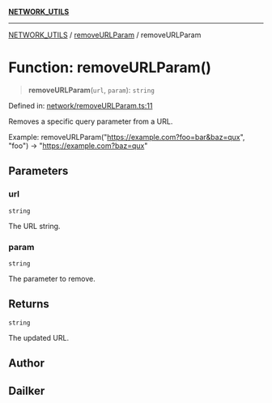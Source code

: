 [**NETWORK_UTILS**](../../README.md)

***

[NETWORK_UTILS](../../README.md) / [removeURLParam](../README.md) / removeURLParam

# Function: removeURLParam()

> **removeURLParam**(`url`, `param`): `string`

Defined in: [network/removeURLParam.ts:11](https://github.com/dailker/everyutil-js/blob/7799f3f003cb23f425be3f1c83c38483e2648188/src/network/removeURLParam.ts#L11)

Removes a specific query parameter from a URL.

Example: removeURLParam("https://example.com?foo=bar&baz=qux", "foo") → "https://example.com?baz=qux"

## Parameters

### url

`string`

The URL string.

### param

`string`

The parameter to remove.

## Returns

`string`

The updated URL.

## Author

## Dailker
